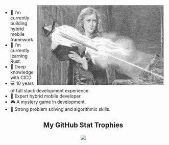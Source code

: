 
<img  align="right" height="250" src="./flaming_laser_sword.jpeg"/>

- 🧱 I’m currently building hybrid mobile framework.  
- 🌱 I’m currently learning Rust.
- 🔨 Deep knowledge with CICD.
- 💻 10 years of full stack development experience.
- 📱 Expert hybrid mobile developer.
- 🎮 A mystery game in development.
- 🧮 Strong problem solving and algorithmic skills.

<h2 align="center"> My GitHub Stat Trophies </h2>

<p align="center">
  <img src="https://github-profile-trophy.vercel.app/?username=gitniko&row=1&column=6&margin-w=10" />
</p>
